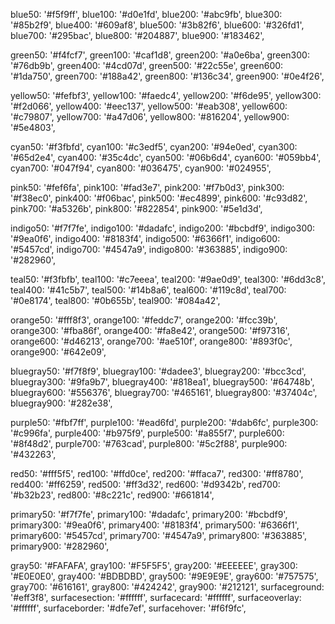 blue50: '#f5f9ff',
blue100: '#d0e1fd',
blue200: '#abc9fb',
blue300: '#85b2f9',
blue400: '#609af8',
blue500: '#3b82f6',
blue600: '#326fd1',
blue700: '#295bac',
blue800: '#204887',
blue900: '#183462',

green50: '#f4fcf7',
green100: '#caf1d8',
green200: '#a0e6ba',
green300: '#76db9b',
green400: '#4cd07d',
green500: '#22c55e',
green600: '#1da750',
green700: '#188a42',
green800: '#136c34',
green900: '#0e4f26',

yellow50: '#fefbf3',
yellow100: '#faedc4',
yellow200: '#f6de95',
yellow300: '#f2d066',
yellow400: '#eec137',
yellow500: '#eab308',
yellow600: '#c79807',
yellow700: '#a47d06',
yellow800: '#816204',
yellow900: '#5e4803',

cyan50: '#f3fbfd',
cyan100: '#c3edf5',
cyan200: '#94e0ed',
cyan300: '#65d2e4',
cyan400: '#35c4dc',
cyan500: '#06b6d4',
cyan600: '#059bb4',
cyan700: '#047f94',
cyan800: '#036475',
cyan900: '#024955',

pink50: '#fef6fa',
pink100: '#fad3e7',
pink200: '#f7b0d3',
pink300: '#f38ec0',
pink400: '#f06bac',
pink500: '#ec4899',
pink600: '#c93d82',
pink700: '#a5326b',
pink800: '#822854',
pink900: '#5e1d3d',

indigo50: '#f7f7fe',
indigo100: '#dadafc',
indigo200: '#bcbdf9',
indigo300: '#9ea0f6',
indigo400: '#8183f4',
indigo500: '#6366f1',
indigo600: '#5457cd',
indigo700: '#4547a9',
indigo800: '#363885',
indigo900: '#282960',

teal50: '#f3fbfb',
teal100: '#c7eeea',
teal200: '#9ae0d9',
teal300: '#6dd3c8',
teal400: '#41c5b7',
teal500: '#14b8a6',
teal600: '#119c8d',
teal700: '#0e8174',
teal800: '#0b655b',
teal900: '#084a42',

orange50: '#fff8f3',
orange100: '#feddc7',
orange200: '#fcc39b',
orange300: '#fba86f',
orange400: '#fa8e42',
orange500: '#f97316',
orange600: '#d46213',
orange700: '#ae510f',
orange800: '#893f0c',
orange900: '#642e09',

bluegray50: '#f7f8f9',
bluegray100: '#dadee3',
bluegray200: '#bcc3cd',
bluegray300: '#9fa9b7',
bluegray400: '#818ea1',
bluegray500: '#64748b',
bluegray600: '#556376',
bluegray700: '#465161',
bluegray800: '#37404c',
bluegray900: '#282e38',

purple50: '#fbf7ff',
purple100: '#ead6fd',
purple200: '#dab6fc',
purple300: '#c996fa',
purple400: '#b975f9',
purple500: '#a855f7',
purple600: '#8f48d2',
purple700: '#763cad',
purple800: '#5c2f88',
purple900: '#432263',

red50: '#fff5f5',
red100: '#ffd0ce',
red200: '#ffaca7',
red300: '#ff8780',
red400: '#ff6259',
red500: '#ff3d32',
red600: '#d9342b',
red700: '#b32b23',
red800: '#8c221c',
red900: '#661814',

primary50: '#f7f7fe',
primary100: '#dadafc',
primary200: '#bcbdf9',
primary300: '#9ea0f6',
primary400: '#8183f4',
primary500: '#6366f1',
primary600: '#5457cd',
primary700: '#4547a9',
primary800: '#363885',
primary900: '#282960',

gray50: '#FAFAFA',
gray100: '#F5F5F5',
gray200: '#EEEEEE',
gray300: '#E0E0E0',
gray400: '#BDBDBD',
gray500: '#9E9E9E',
gray600: '#757575',
gray700: '#616161',
gray800: '#424242',
gray900: '#212121',
surfaceground: '#eff3f8',
surfacesection: '#ffffff',
surfacecard: '#ffffff',
surfaceoverlay: '#ffffff',
surfaceborder: '#dfe7ef',
surfacehover: '#f6f9fc',